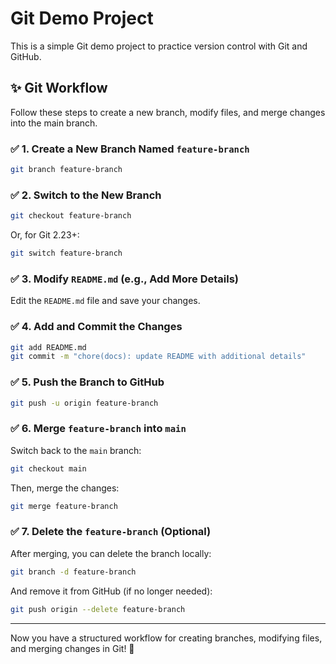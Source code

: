 # Git Demo Project

This is a simple Git demo project to practice version control with Git and GitHub.

## ✨ Git Workflow

Follow these steps to create a new branch, modify files, and merge changes into the main branch.

### ✅ 1. Create a New Branch Named `feature-branch`
```sh
git branch feature-branch
```

### ✅ 2. Switch to the New Branch
```sh
git checkout feature-branch
```
Or, for Git 2.23+:
```sh
git switch feature-branch
```

### ✅ 3. Modify `README.md` (e.g., Add More Details)
Edit the `README.md` file and save your changes.

### ✅ 4. Add and Commit the Changes
```sh
git add README.md
git commit -m "chore(docs): update README with additional details"
```

### ✅ 5. Push the Branch to GitHub
```sh
git push -u origin feature-branch
```

### ✅ 6. Merge `feature-branch` into `main`
Switch back to the `main` branch:
```sh
git checkout main
```
Then, merge the changes:
```sh
git merge feature-branch
```

### ✅ 7. Delete the `feature-branch` (Optional)
After merging, you can delete the branch locally:
```sh
git branch -d feature-branch
```
And remove it from GitHub (if no longer needed):
```sh
git push origin --delete feature-branch
```

---

Now you have a structured workflow for creating branches, modifying files, and merging changes in Git! 🚀


